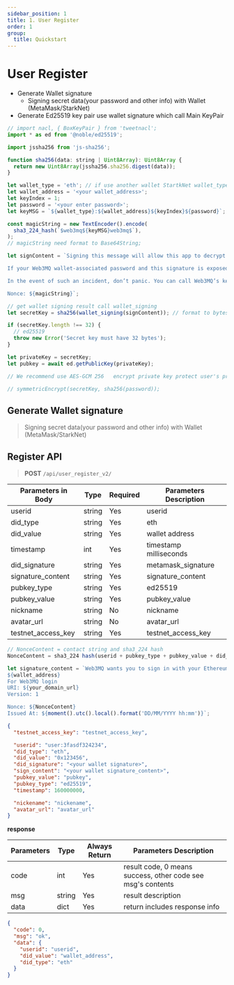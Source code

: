 ```yaml
---
sidebar_position: 1
title: 1. User Register
order: 1
group:
  title: Quickstart
---
```



# User Register

- Generate Wallet signature
  - Signing secret data(your password and other info) with Wallet (MetaMask/StarkNet)
- Generate Ed25519 key pair use wallet signature which call Main KeyPair

```js
// import nacl, { BoxKeyPair } from 'tweetnacl';
import * as ed from '@noble/ed25519';

import jssha256 from 'js-sha256';

function sha256(data: string | Uint8Array): Uint8Array {
  return new Uint8Array(jssha256.sha256.digest(data));
}

let wallet_type = 'eth'; // if use another wallet StartkNet wallet_type equal startkent
let wallet_address = '<your wallet_address>';
let keyIndex = 1;
let password = '<your enter password>';
let keyMSG = `${wallet_type}:${wallet_address}${keyIndex}${password}`;

const magicString = new TextEncoder().encode(
  sha3_224_hash(`$web3mq${keyMSG}web3mq$`),
);
// magicString need format to Base64String;

let signContent = `Signing this message will allow this app to decrypt messages in the Web3MQ protocol for the following address: ${wallet_address}. This won’t cost you anything.

If your Web3MQ wallet-associated password and this signature is exposed to any malicious app, this would result in exposure of Web3MQ account access and encryption keys, and the attacker would be able to read your messages.

In the event of such an incident, don’t panic. You can call Web3MQ’s key revoke API and service to revoke access to the exposed encryption key and generate a new one!

Nonce: ${magicString}`;

// get wallet signing result call wallet_signing
let secretKey = sha256(wallet_signing(signContent)); // format to bytes;

if (secretKey.length !== 32) {
  // ed25519
  throw new Error('Secret key must have 32 bytes');
}

let privateKey = secretKey;
let pubkey = await ed.getPublicKey(privateKey);

// We recommend use AES-GCM 256   encrypt private key protect user's privateKey;

// symmetricEncrypt(secretKey, sha256(password));
```

## Generate Wallet signature

> Signing secret data(your password and other info) with Wallet (MetaMask/StarkNet)

## Register API

> **POST** `/api/user_register_v2/`

| Parameters in Body | Type   | Required | Parameters Description |
| ------------------ | ------ | -------- | ---------------------- |
| userid             | string | Yes      | userid                 |
| did_type           | string | Yes      | eth                    |
| did_value          | string | Yes      | wallet address         |
| timestamp          | int    | Yes      | timestamp milliseconds |
| did_signature      | string | Yes      | metamask_signature     |
| signature_content  | string | Yes      | signature_content      |
| pubkey_type        | string | Yes      | ed25519                |
| pubkey_value       | string | Yes      | pubkey_value           |
| nickname           | string | No       | nickname               |
| avatar_url         | string | No       | avatar_url             |
| testnet_access_key | string | Yes      | testnet_access_key     |

```js
// NonceContent = contact string and sha3_224 hash
NonceContent = sha3_224 hash(userid + pubkey_type + pubkey_value + did_type + did_value +  timestamp)

let signature_content = `Web3MQ wants you to sign in with your Ethereum account:
${wallet_address}
For Web3MQ login
URI: ${your_domain_url}
Version: 1

Nonce: ${NonceContent}
Issued At: ${moment().utc().local().format('DD/MM/YYYY hh:mm')}`;
```

```json
{
  "testnet_access_key": "testnet_access_key",

  "userid": "user:3fasdf324234",
  "did_type": "eth",
  "did_value": "0x123456",
  "did_signature": "<your wallet signature>",
  "sign_content": "<your wallet signature_content>",
  "pubkey_value": "pubkey",
  "pubkey_type": "ed25519",
  "timestamp": 160000000,

  "nickename": "nickename",
  "avatar_url": "avatar_url"
}
```

**response**

| Parameters | Type   | Always Return | Parameters Description                                      |
| ---------- | ------ | ------------- | ----------------------------------------------------------- |
| code       | int    | Yes           | result code, 0 means success, other code see msg's contents |
| msg        | string | Yes           | result description                                          |
| data       | dict   | Yes           | return includes response info                               |

```json
{
  "code": 0,
  "msg": "ok",
  "data": {
    "userid": "userid",
    "did_value": "wallet_address",
    "did_type": "eth"
  }
}
```
